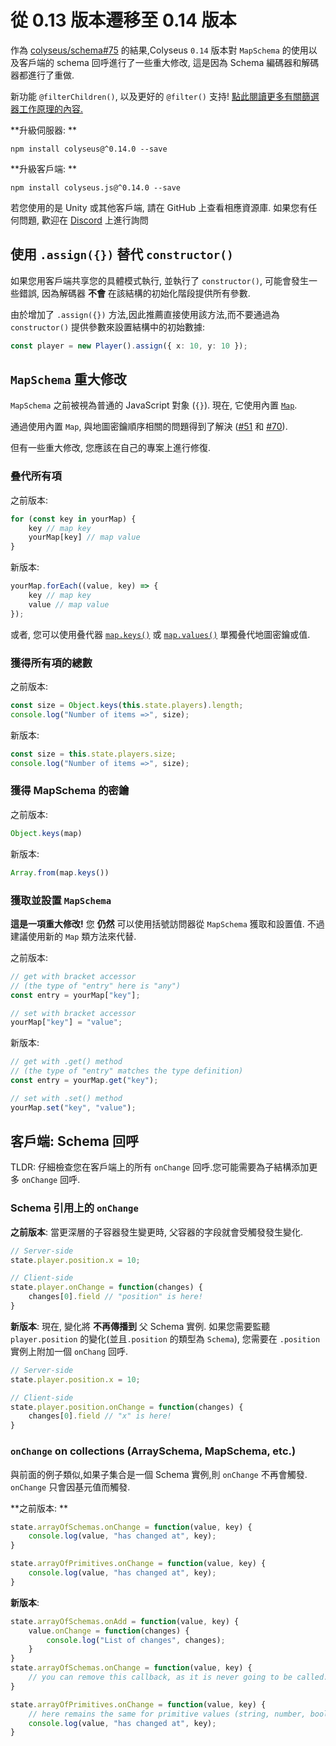 # 從 0.13 版本遷移至 0.14 版本

作為 [colyseus/schema#75](https://github.com/colyseus/schema/issues/75) 的結果,Colyseus `0.14` 版本對 `MapSchema` 的使用以及客戶端的 schema 回呼進行了一些重大修改, 這是因為 Schema 編碼器和解碼器都進行了重做.

新功能 `@filterChildren()`, 以及更好的 `@filter()` 支持! [點此閱讀更多有關篩選器工作原理的內容.](/state/schema/#filtering-data-per-client)

**升級伺服器: **

```
npm install colyseus@^0.14.0 --save
```

**升級客戶端: **

```
npm install colyseus.js@^0.14.0 --save
```

若您使用的是 Unity 或其他客戶端, 請在 GitHub 上查看相應資源庫. 如果您有任何問題, 歡迎在 [Discord](https://discord.gg/RY8rRS7) 上進行詢問

## 使用 `.assign({})` 替代 `constructor()`

如果您用客戶端共享您的具體模式執行, 並執行了 `constructor()`, 可能會發生一些錯誤, 因為解碼器 **不會** 在該結構的初始化階段提供所有參數.

由於增加了 `.assign({})` 方法,因此推薦直接使用該方法,而不要通過為 `constructor()` 提供參數來設置結構中的初始數據:

```typescript
const player = new Player().assign({ x: 10, y: 10 });
```

## `MapSchema` 重大修改

`MapSchema` 之前被視為普通的 JavaScript 對象 (`{}`). 現在, 它使用內置 [`Map`](https://developer.mozilla.org/en-US/docs/Web/JavaScript/Reference/Global_Objects/Map).

通過使用內置 `Map`, 與地圖密鑰順序相關的問題得到了解決 ([#51](https://github.com/colyseus/schema/pull/51) 和 [#70](https://github.com/colyseus/schema/pull/70)).

但有一些重大修改, 您應該在自己的專案上進行修復.

### 叠代所有項

之前版本:

```typescript
for (const key in yourMap) {
    key // map key
    yourMap[key] // map value
}
```

新版本:

```typescript
yourMap.forEach((value, key) => {
    key // map key
    value // map value
});
```

或者, 您可以使用叠代器 [`map.keys()`](https://developer.mozilla.org/en-US/docs/Web/JavaScript/Reference/Global_Objects/Map/keys) 或 [`map.values()`](https://developer.mozilla.org/en-US/docs/Web/JavaScript/Reference/Global_Objects/Map/values) 單獨叠代地圖密鑰或值.

### 獲得所有項的總數

之前版本:

```typescript
const size = Object.keys(this.state.players).length;
console.log("Number of items =>", size);
```

新版本:

```typescript
const size = this.state.players.size;
console.log("Number of items =>", size);
```

### 獲得 MapSchema 的密鑰

之前版本:

```typescript
Object.keys(map)
```

新版本:

```typescript
Array.from(map.keys())
```

### 獲取並設置 `MapSchema`

**這是一項重大修改!** 您 **仍然** 可以使用括號訪問器從 `MapSchema` 獲取和設置值. 不過建議使用新的 `Map` 類方法來代替.

之前版本:

```typescript
// get with bracket accessor
// (the type of "entry" here is "any")
const entry = yourMap["key"];

// set with bracket accessor
yourMap["key"] = "value";
```

新版本:

```typescript
// get with .get() method
// (the type of "entry" matches the type definition)
const entry = yourMap.get("key");

// set with .set() method
yourMap.set("key", "value");
```


## 客戶端: Schema 回呼

TLDR: 仔細檢查您在客戶端上的所有 `onChange` 回呼.您可能需要為子結構添加更多 `onChange` 回呼.

### Schema 引用上的 `onChange`

**之前版本**: 當更深層的子容器發生變更時, 父容器的字段就會受觸發發生變化.

```typescript
// Server-side
state.player.position.x = 10;

// Client-side
state.player.onChange = function(changes) {
    changes[0].field // "position" is here!
}
```

**新版本**: 現在, 變化將 **不再傳播到** 父 Schema 實例. 如果您需要監聽 `player.position` 的變化(並且`.position` 的類型為 `Schema`), 您需要在 `.position` 實例上附加一個 `onChang` 回呼.

```typescript
// Server-side
state.player.position.x = 10;

// Client-side
state.player.position.onChange = function(changes) {
    changes[0].field // "x" is here!
}
```

### `onChange` on collections (ArraySchema, MapSchema, etc.)

與前面的例子類似,如果子集合是一個 Schema 實例,則 `onChange` 不再會觸發. `onChange` 只會因基元值而觸發.

**之前版本: **

```typescript
state.arrayOfSchemas.onChange = function(value, key) {
    console.log(value, "has changed at", key);
}

state.arrayOfPrimitives.onChange = function(value, key) {
    console.log(value, "has changed at", key);
}
```

**新版本**:

```typescript
state.arrayOfSchemas.onAdd = function(value, key) {
    value.onChange = function(changes) {
        console.log("List of changes", changes);
    }
}
state.arrayOfSchemas.onChange = function(value, key) {
    // you can remove this callback, as it is never going to be called.
}

state.arrayOfPrimitives.onChange = function(value, key) {
    // here remains the same for primitive values (string, number, boolean)
    console.log(value, "has changed at", key);
}
```

